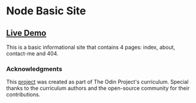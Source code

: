 # Node Basic Site

## [Live Demo](https://replit.com/@Rodrigoes/Node-Basic-Site)

This is a basic informational site that contains 4 pages: index, about, contact-me and 404.

### Acknowledgments

This [project](https://www.theodinproject.com/lessons/nodejs-basic-informational-site) was created as part of The Odin Project's curriculum. Special thanks to the curriculum authors and the open-source community for their contributions.
